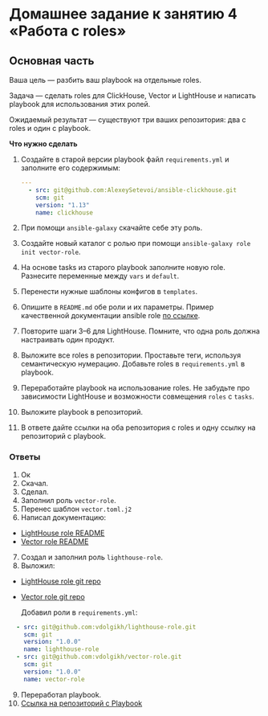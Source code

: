 # Домашнее задание к занятию 4 «Работа с roles»

## Основная часть

Ваша цель — разбить ваш playbook на отдельные roles. 

Задача — сделать roles для ClickHouse, Vector и LightHouse и написать playbook для использования этих ролей. 

Ожидаемый результат — существуют три ваших репозитория: два с roles и один с playbook.

**Что нужно сделать**

1. Создайте в старой версии playbook файл `requirements.yml` и заполните его содержимым:

   ```yaml
   ---
     - src: git@github.com:AlexeySetevoi/ansible-clickhouse.git
       scm: git
       version: "1.13"
       name: clickhouse 
   ```

2. При помощи `ansible-galaxy` скачайте себе эту роль.
3. Создайте новый каталог с ролью при помощи `ansible-galaxy role init vector-role`.
4. На основе tasks из старого playbook заполните новую role. Разнесите переменные между `vars` и `default`. 
5. Перенести нужные шаблоны конфигов в `templates`.
6. Опишите в `README.md` обе роли и их параметры. Пример качественной документации ansible role [по ссылке](https://github.com/cloudalchemy/ansible-prometheus).
7. Повторите шаги 3–6 для LightHouse. Помните, что одна роль должна настраивать один продукт.
8. Выложите все roles в репозитории. Проставьте теги, используя семантическую нумерацию. Добавьте roles в `requirements.yml` в playbook.
9. Переработайте playbook на использование roles. Не забудьте про зависимости LightHouse и возможности совмещения `roles` с `tasks`.
10. Выложите playbook в репозиторий.
11. В ответе дайте ссылки на оба репозитория с roles и одну ссылку на репозиторий с playbook.

### Ответы

1. Ок
2. Скачал.
3. Сделал.
4. Заполнил роль `vector-role`.
5. Перенес шаблон `vector.toml.j2`
6. Написал документацию:

 - [LightHouse role README](playbook/lighthouse-role/README.md)
 - [Vector role README](playbook/vector-role/README.md)

7. Создал и заполнил роль `lighthouse-role`.
8. Выложил:

 - [LightHouse role git repo](https://github.com/vdolgikh/lighthouse-role)
 - [Vector role git repo](https://github.com/vdolgikh/vector-role)

    Добавил роли в `requirements.yml`:

```yaml
  - src: git@github.com:vdolgikh/lighthouse-role.git
    scm: git
    version: "1.0.0"
    name: lighthouse-role
  - src: git@github.com:vdolgikh/vector-role.git
    scm: git
    version: "1.0.0"
    name: vector-role
```

9. Переработал playbook.
10. [Ссылка на репозиторий с Playbook](https://github.com/vdolgikh/devops-netology/tree/main/4_conf-homeworks/conf_04/playbook)
